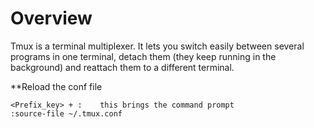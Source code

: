 # Overview

Tmux is a terminal multiplexer. It lets you switch easily between several programs in one terminal, detach them (they keep running in the background) and reattach them to a different terminal.

**Reload the conf file

	<Prefix_key> + :	this brings the command prompt
	:source-file ~/.tmux.conf
